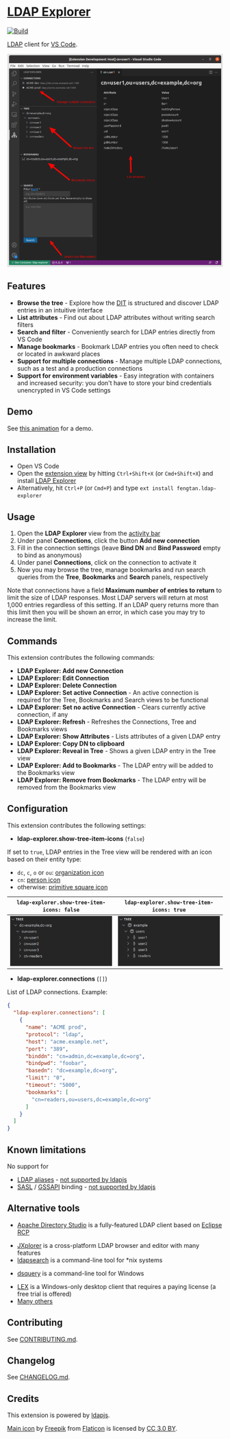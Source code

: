 # [LDAP Explorer](https://marketplace.visualstudio.com/items?itemName=fengtan.ldap-explorer)

[![Build](https://github.com/fengtan/ldap-explorer/actions/workflows/build.yml/badge.svg)](https://github.com/fengtan/ldap-explorer/actions/workflows/build.yml)

[LDAP](https://en.wikipedia.org/wiki/Lightweight_Directory_Access_Protocol) client for [VS Code](https://code.visualstudio.com/).

![Overview](screenshots/overview.png)

## Features

* **Browse the tree** - Explore how the [DIT](https://en.wikipedia.org/wiki/Directory_information_tree) is structured and discover LDAP entries in an intuitive interface
* **List attributes** - Find out about LDAP attributes without writing search filters
* **Search and filter** - Conveniently search for LDAP entries directly from VS Code
* **Manage bookmarks** - Bookmark LDAP entries you often need to check or located in awkward places
* **Support for multiple connections** - Manage multiple LDAP connections, such as a test and a production connections
* **Support for environment variables** - Easy integration with containers and increased security: you don't have to store your bind credentials unencrypted in VS Code settings

## Demo

See [this animation](screenshots/anim.gif) for a demo.

## Installation

* Open VS Code
* Open the [extension view](https://code.visualstudio.com/docs/editor/extension-marketplace) by hitting `Ctrl+Shift+X` (or `Cmd+Shift+X`) and install [LDAP Explorer](https://marketplace.visualstudio.com/items?itemName=fengtan.ldap-explorer)
* Alternatively, hit `Ctrl+P` (or `Cmd+P`) and type `ext install fengtan.ldap-explorer`

## Usage

1. Open the **LDAP Explorer** view from the [activity bar](https://code.visualstudio.com/docs/getstarted/userinterface)
2. Under panel **Connections**, click the button **Add new connection**
3. Fill in the connection settings (leave **Bind DN** and **Bind Password** empty to bind as anonymous)
4. Under panel **Connections**, click on the connection to activate it
5. Now you may browse the tree, manage bookmarks and run search queries from the **Tree**, **Bookmarks** and **Search** panels, respectively

Note that connections have a field **Maximum number of entries to return** to limit the size of LDAP responses. Most LDAP servers will return at most 1,000 entries regardless of this setting. If an LDAP query returns more than this limit then you will be shown an error, in which case you may try to increase the limit.

## Commands

This extension contributes the following commands:

* **LDAP Explorer: Add new Connection**
* **LDAP Explorer: Edit Connection**
* **LDAP Explorer: Delete Connection**
* **LDAP Explorer: Set active Connection** - An active connection is required for the Tree, Bookmarks and Search views to be functional
* **LDAP Explorer: Set no active Connection** - Clears currently active connection, if any
* **LDAP Explorer: Refresh** - Refreshes the Connections, Tree and Bookmarks views
* **LDAP Explorer: Show Attributes** - Lists attributes of a given LDAP entry
* **LDAP Explorer: Copy DN to clipboard**
* **LDAP Explorer: Reveal in Tree** - Shows a given LDAP entry in the Tree view
* **LDAP Explorer: Add to Bookmarks** - The LDAP entry will be added to the Bookmarks view
* **LDAP Explorer: Remove from Bookmarks** - The LDAP entry will be removed from the Bookmarks view

## Configuration

This extension contributes the following settings:

* **ldap-explorer.show-tree-item-icons** (`false`)

If set to `true`, LDAP entries in the Tree view will be rendered with an icon based on their entity type:
- `dc`, `c`, `o` or `ou`: [organization icon](https://raw.githubusercontent.com/microsoft/vscode-codicons/main/src/icons/organization.svg)
- `cn`: [person icon](https://raw.githubusercontent.com/microsoft/vscode-codicons/main/src/icons/person.svg)
- otherwise: [primitive square icon](https://raw.githubusercontent.com/microsoft/vscode-codicons/main/src/icons/primitive-square.svg)

| `ldap-explorer.show-tree-item-icons: false` | `ldap-explorer.show-tree-item-icons: true` |
|---------------------------------------------|--------------------------------------------|
|![tree without icons](screenshots/configuration.icons.false.png) | ![tree with icons](screenshots/configuration.icons.true.png) |

* **ldap-explorer.connections** (`[]`)

List of LDAP connections. Example:

```json
{
  "ldap-explorer.connections": [
    {
      "name": "ACME prod",
      "protocol": "ldap",
      "host": "acme.example.net",
      "port": "389",
      "binddn": "cn=admin,dc=example,dc=org",
      "bindpwd": "foobar",
      "basedn": "dc=example,dc=org",
      "limit": "0",
      "timeout": "5000",
      "bookmarks": [
        "cn=readers,ou=users,dc=example,dc=org"
      ]
    }
  ]
}
```

## Known limitations

No support for
- [LDAP aliases](https://ldapwiki.com/wiki/Alias) - [not supported by ldapjs](http://ldapjs.org/#whats-not-in-the-box)
- [SASL](https://en.wikipedia.org/wiki/Simple_Authentication_and_Security_Layer) / [GSSAPI](https://en.wikipedia.org/wiki/Generic_Security_Services_Application_Program_Interface) binding - [not supported by ldapjs](https://github.com/ldapjs/node-ldapjs/issues/85)

## Alternative tools

* [Apache Directory Studio](https://directory.apache.org/studio/) is a fully-featured LDAP client based on [Eclipse RCP](https://wiki.eclipse.org/Rich_Client_Platform)
- [JXplorer](http://jxplorer.org/) is a cross-platform LDAP browser and editor with many features
- [ldapsearch](https://linux.die.net/man/1/) is a command-line tool for *nix systems
* [dsquery](https://learn.microsoft.com/en-us/previous-versions/windows/it-pro/windows-server-2012-r2-and-2012/cc754232(v=ws.11)) is a command-line tool for Windows
- [LEX](http://www.ldapexplorer.com/) is a Windows-only desktop client that requires a paying license (a free trial is offered)
- [Many others](https://en.wikipedia.org/wiki/List_of_LDAP_software)

## Contributing

See [CONTRIBUTING.md](https://github.com/fengtan/ldap-explorer/blob/master/CONTRIBUTING.md).

## Changelog

See [CHANGELOG.md](https://github.com/fengtan/ldap-explorer/blob/master/CHANGELOG.md).

## Credits

This extension is powered by [ldapjs](http://ldapjs.org/).

[Main icon](https://www.flaticon.com/free-icon/hierarchy_4987367) by [Freepik](https://www.freepik.com/) from [Flaticon](https://www.flaticon.com/) is licensed by [CC 3.0 BY](https://creativecommons.org/licenses/by/3.0/).
